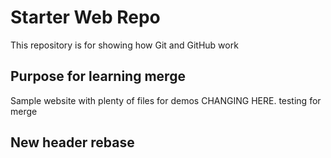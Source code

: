# Starter Web Repo

This repository is for showing how Git and GitHub work

## Purpose for learning merge

Sample website with plenty of files for demos
CHANGING HERE. testing for merge

## New header rebase
